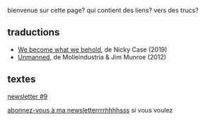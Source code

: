 bienvenue sur cette page? qui contient des liens? vers des trucs?

## traductions

- [We become what we behold](/wbwwb/), de Nicky Case (2019)
- [Unmanned](/unmanned/), de Molleindustria & Jim Munroe
  (2012)

## textes

[newsletter #9](/news/9)

[abonnez-vous à ma newsletterrrrhhhhsss](https://shh.ovh) si vous voulez
